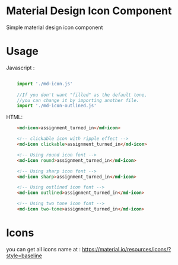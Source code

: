 # Material Design Icon Component
Simple material design icon component

# Usage
Javascript :

```javascript

    import './md-icon.js'
    
    //If you don't want "filled" as the default tone,
    //you can change it by importing another file.
    import './md-icon-outlined.js'
```

HTML:

```html
    <md-icon>assignment_turned_in</md-icon>

    <!-- clickable icon with ripple effect -->
    <md-icon clickable>assignment_turned_in</md-icon>

    <!-- Using round icon font -->
    <md-icon round>assignment_turned_in</md-icon>

    <!-- Using sharp icon font -->
    <md-icon sharp>assignment_turned_in</md-icon>

    <!-- Using outlined icon font -->
    <md-icon outlined>assignment_turned_in</md-icon>

    <!-- Using two tone icon font -->
    <md-icon two-tone>assignment_turned_in</md-icon>
```



# Icons
you can get all icons name at : https://material.io/resources/icons/?style=baseline
